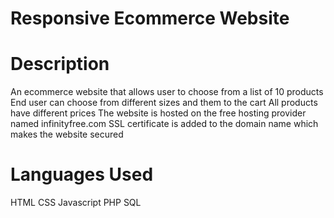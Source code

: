 # Responsive Ecommerce Website
# Description
An ecommerce website that allows user to choose from a list of 10 products
End user can choose from different sizes and them to the cart
All products have different prices
The website is hosted on the free hosting provider named infinityfree.com
SSL certificate is added to the domain name which makes the website secured

# Languages Used
HTML
CSS
Javascript
PHP
SQL
